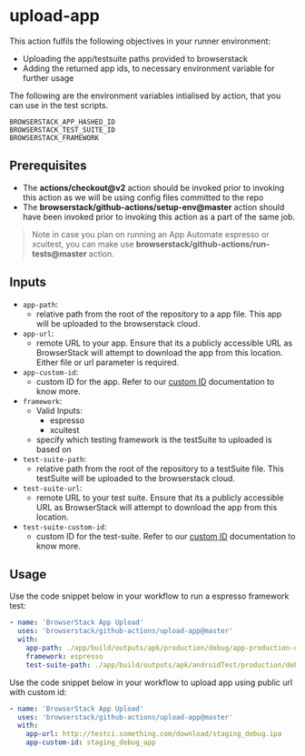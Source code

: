 # upload-app
This action fulfils the following objectives in your runner environment:
* Uploading the app/testsuite paths provided to browserstack
* Adding the returned app ids, to necessary environment variable for further usage

The following are the environment variables intialised by action, that you can use in the test scripts.
```
BROWSERSTACK_APP_HASHED_ID
BROWSERSTACK_TEST_SUITE_ID
BROWSERSTACK_FRAMEWORK
```

## Prerequisites
* The **actions/checkout@v2** action should be invoked prior to invoking this action as we will be using config files committed to the repo 
* The **browserstack/github-actions/setup-env@master** action should have been invoked prior to invoking this action as a part of the same job. 

> Note in case you plan on running an App Automate espresso or xcuitest, you can make use **browserstack/github-actions/run-tests@master** action. 

## Inputs
* `app-path`:
  * relative path from the root of the repository to a app file. This app will be uploaded to the browserstack cloud.
* `app-url`:
  * remote URL to your app. Ensure that its a publicly accessible URL as BrowserStack will attempt to download the app from this location. Either file or url parameter is required.
* `app-custom-id`:
  * custom ID for the app. Refer to our [custom ID](https://www.browserstack.com/docs/app-automate/appium/upload-app-define-custom-id) documentation to know more. 
* `framework`:
  * Valid Inputs:
    * espresso
    * xcuitest
  * specify which testing framework is the testSuite to uploaded is based on
* `test-suite-path`:
  * relative path from the root of the repository to a testSuite file. This testSuite will be uploaded to the browserstack cloud. 
* `test-suite-url`:
  * remote URL to your test suite. Ensure that its a publicly accessible URL as BrowserStack will attempt to download the app from this location.
* `test-suite-custom-id`:
  * custom ID for the test-suite. Refer to our [custom ID](https://www.browserstack.com/docs/app-automate/appium/upload-app-define-custom-id) documentation to know more. 
   

## Usage
Use the code snippet below in your workflow to run a espresso framework test:
```yaml
- name: 'BrowserStack App Upload'
  uses: 'browserstack/github-actions/upload-app@master'
  with:
    app-path: ./app/build/outputs/apk/production/debug/app-production-debug.apk
    framework: espresso
    test-suite-path: ./app/build/outputs/apk/androidTest/production/debug/app-production-debug-androidTest.apk
```

Use the code snippet below in your workflow to upload app using public url with custom id:
```yaml
- name: 'BrowserStack App Upload'
  uses: 'browserstack/github-actions/upload-app@master'
  with:
    app-url: http://testci.something.com/download/staging_debug.ipa
    app-custom-id: staging_debug_app 
```
